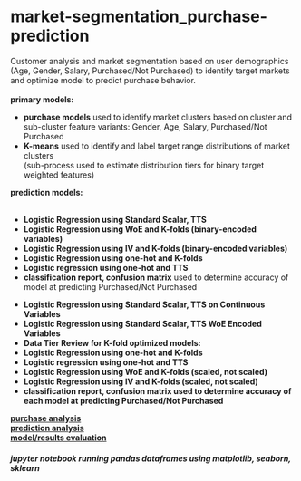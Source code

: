 # market-segmentation_purchase-prediction

Customer analysis and market segmentation based on user demographics (Age, Gender, Salary, Purchased/Not Purchased) to identify target markets and optimize model to predict purchase behavior. 
<br><br>
<b>primary models:</b><br>
<ul>
<li><b>purchase models</b> used to identify market clusters based on cluster and sub-cluster feature variants: Gender, Age, Salary, Purchased/Not Purchased<br> </li>
<li><b>K-means</b> used to identify and label target range distributions of market clusters<br> </li> (sub-process used to estimate distribution tiers for binary target weighted features) 
</ul>
<b>prediction models:</b><br><br>
<ul>
<li><b>Logistic Regression using Standard Scalar, TTS</b> 
<li><b>Logistic Regression using WoE and K-folds (binary-encoded variables)</b> 
<li><b>Logistic Regression using IV and K-folds (binary-encoded variables)</b> 
<li><b>Logistic Regression using one-hot and K-folds</b> 
<li><b>Logistic regression using one-hot and TTS</b> 
<li><b>classification report, confusion matrix</b> used to determine accuracy of model at predicting Purchased/Not Purchased <br> </li>
</ul>

<ul>
<li><b>Logistic Regression using Standard Scalar, TTS on Continuous Variables</b> 
<li><b>Logistic Regression using Standard Scalar, TTS WoE Encoded Variables</b> 
<li><b>Data Tier Review for K-fold optimized models:<b></li>
<li><b>Logistic Regression using one-hot and K-folds</b> 
<li><b>Logistic regression using one-hot and TTS</b> 
<li><b>Logistic Regression using WoE and K-folds (scaled, not scaled)</b> 
<li><b>Logistic Regression using IV and K-folds (scaled, not scaled)</b> 
<li><b>classification report, confusion matrix</b> used to determine accuracy of each model at predicting Purchased/Not Purchased <br> </li>
</ul>


<a href="https://github.com/cspence001/market-segmentation_purchase-prediction
/blob/main/notebooks/purchase_models.ipynb">purchase analysis</a>
<br>
<a href="https://github.com/cspence001/market-segmentation_purchase-prediction
/blob/main/notebooks/log-regression_k-folds.ipynb">prediction analysis</a>
<br>
<a href="https://github.com/cspence001/market-segmentation_purchase-prediction/blob/main/Resources/Models_Results.docx">model/results evaluation</a>
<br>
<h5>jupyter notebook running pandas dataframes using matplotlib, seaborn, sklearn</h5>

